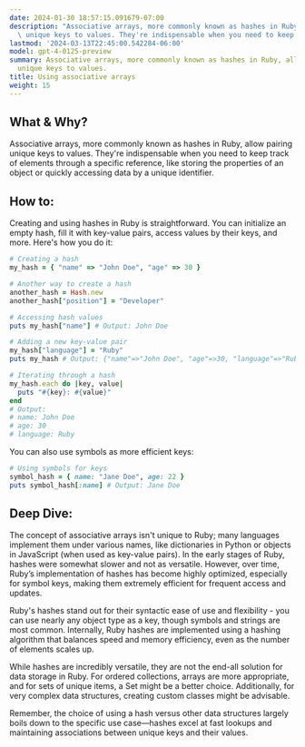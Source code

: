 ```yaml
---
date: 2024-01-30 18:57:15.091679-07:00
description: "Associative arrays, more commonly known as hashes in Ruby, allow pairing\
  \ unique keys to values. They're indispensable when you need to keep track of\u2026"
lastmod: '2024-03-13T22:45:00.542284-06:00'
model: gpt-4-0125-preview
summary: Associative arrays, more commonly known as hashes in Ruby, allow pairing
  unique keys to values.
title: Using associative arrays
weight: 15
---
```


## What & Why?

Associative arrays, more commonly known as hashes in Ruby, allow pairing unique keys to values. They're indispensable when you need to keep track of elements through a specific reference, like storing the properties of an object or quickly accessing data by a unique identifier.

## How to:

Creating and using hashes in Ruby is straightforward. You can initialize an empty hash, fill it with key-value pairs, access values by their keys, and more. Here's how you do it:

```Ruby
# Creating a hash
my_hash = { "name" => "John Doe", "age" => 30 }

# Another way to create a hash
another_hash = Hash.new
another_hash["position"] = "Developer"

# Accessing hash values
puts my_hash["name"] # Output: John Doe

# Adding a new key-value pair
my_hash["language"] = "Ruby"
puts my_hash # Output: {"name"=>"John Doe", "age"=>30, "language"=>"Ruby"}

# Iterating through a hash
my_hash.each do |key, value|
  puts "#{key}: #{value}"
end
# Output:
# name: John Doe
# age: 30
# language: Ruby
```

You can also use symbols as more efficient keys:

```Ruby
# Using symbols for keys
symbol_hash = { name: "Jane Doe", age: 22 }
puts symbol_hash[:name] # Output: Jane Doe
```

## Deep Dive:

The concept of associative arrays isn't unique to Ruby; many languages implement them under various names, like dictionaries in Python or objects in JavaScript (when used as key-value pairs). In the early stages of Ruby, hashes were somewhat slower and not as versatile. However, over time, Ruby’s implementation of hashes has become highly optimized, especially for symbol keys, making them extremely efficient for frequent access and updates.

Ruby's hashes stand out for their syntactic ease of use and flexibility - you can use nearly any object type as a key, though symbols and strings are most common. Internally, Ruby hashes are implemented using a hashing algorithm that balances speed and memory efficiency, even as the number of elements scales up.

While hashes are incredibly versatile, they are not the end-all solution for data storage in Ruby. For ordered collections, arrays are more appropriate, and for sets of unique items, a Set might be a better choice. Additionally, for very complex data structures, creating custom classes might be advisable.

Remember, the choice of using a hash versus other data structures largely boils down to the specific use case—hashes excel at fast lookups and maintaining associations between unique keys and their values.
